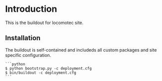 Introduction
============

This is the buildout for locomotec site.


Installation
------------

The buildout is self-contained and includeds all custom packages and site
specific configuration.

    ```python
    $ python bootstrap.py -c deployment.cfg
    $ bin/buildout -c deployment.cfg
    ```

